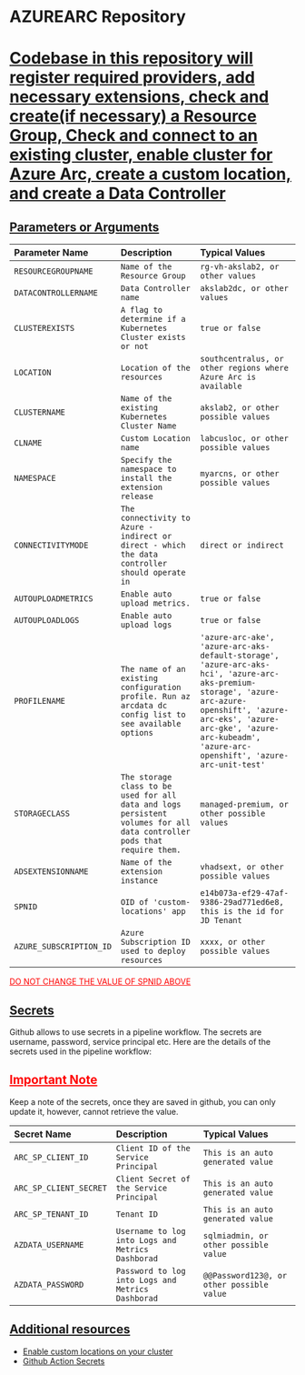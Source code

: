 # AZUREARC Repository


# <u>Codebase in this repository will register required providers, add necessary extensions, check and create(if necessary) a Resource Group, Check and connect to an existing cluster, enable cluster for Azure Arc, create a custom location, and create a Data Controller </u>




## <u>Parameters or Arguments</u>

|Parameter Name|Description|Typical Values|
|:--|:--|:--|
|`RESOURCEGROUPNAME`|`Name of the Resource Group`|`rg-vh-akslab2, or other values`|
|`DATACONTROLLERNAME`|`Data Controller name`|`akslab2dc, or other values`|
|`CLUSTEREXISTS`|`A flag to determine if a Kubernetes Cluster exists or not`|`true or false`|
|`LOCATION`|`Location of the resources`|`southcentralus, or other regions where Azure Arc is available`|
|`CLUSTERNAME`|`Name of the existing Kubernetes Cluster Name`|`akslab2, or other possible values`|
|`CLNAME`|`Custom Location name`|`labcusloc, or other possible values`|
|`NAMESPACE`|`Specify the namespace to install the extension release`|`myarcns, or other possible values`|
|`CONNECTIVITYMODE`|`The connectivity to Azure - indirect or direct - which the data controller should operate in`|`direct or indirect`|
|`AUTOUPLOADMETRICS`|`Enable auto upload metrics.`|`true or false`|
|`AUTOUPLOADLOGS`|`Enable auto upload logs`|`true or false`|
|`PROFILENAME`|`The name of an existing configuration profile. Run az arcdata dc config list to see available options`|`'azure-arc-ake', 'azure-arc-aks-default-storage', 'azure-arc-aks-hci', 'azure-arc-aks-premium-storage', 'azure-arc-azure-openshift', 'azure-arc-eks', 'azure-arc-gke', 'azure-arc-kubeadm', 'azure-arc-openshift', 'azure-arc-unit-test'`|
|`STORAGECLASS`|`The storage class to be used for all data and logs persistent volumes for all data controller pods that require them.`|`managed-premium, or other possible values`|
|`ADSEXTENSIONNAME`|`Name of the extension instance`|`vhadsext, or other possible values`|
|`SPNID`|`OID of 'custom-locations' app`|`e14b073a-ef29-47af-9386-29ad771ed6e8, this is the id for JD Tenant`|
|`AZURE_SUBSCRIPTION_ID`|`Azure Subscription ID used to deploy resources`|`xxxx, or other possible values`|


 <span style="color:red"><u>DO NOT CHANGE THE VALUE OF SPNID ABOVE</u></span>

## <u>Secrets</u>

Github allows to use secrets in a pipeline workflow. The secrets are username, password, service principal etc. Here are the details of the secrets used in the pipeline workflow:

## <span style="color:red"><u>Important Note</u></span>

Keep a note of the secrets, once they are saved in github, you can only update it, however, cannot retrieve the value.

|Secret Name|Description|Typical Values|
|:--|:--|:--|
|`ARC_SP_CLIENT_ID`|`Client ID of the Service Principal`|`This is an auto generated value`|
|`ARC_SP_CLIENT_SECRET`|`Client Secret of the Service Principal`|`This is an auto generated value`|
|`ARC_SP_TENANT_ID`|`Tenant ID`|`This is an auto generated value`|
|`AZDATA_USERNAME`|`Username to log into Logs and Metrics Dashborad`|`sqlmiadmin, or other possible value`|
|`AZDATA_PASSWORD`|`Password to log into Logs and Metrics Dashborad`|`@@Password123@, or other possible value`|


## <u>Additional resources</u>

- [Enable custom locations on your cluster](https://learn.microsoft.com/en-us/azure/azure-arc/kubernetes/custom-locations#enable-custom-locations-on-your-cluster)
- [Github Action Secrets](https://docs.github.com/en/rest/actions/secrets?apiVersion=2022-11-28#get-an-organization-secret)
